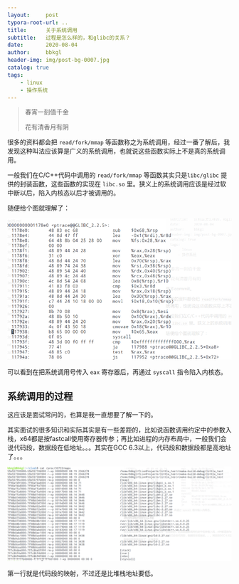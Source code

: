 ```yaml
---
layout:     post
typora-root-url: ..
title:      关于系统调用
subtitle:   过程是怎么样的，和glibc的关系？
date:       2020-08-04
author:     bbkgl
header-img: img/post-bg-0007.jpg
catalog: true
tags:
    - linux
    - 操作系统
---
```


> 春宵一刻值千金
>
> 花有清香月有阴

很多的资料都会把 `read/fork/mmap` 等函数称之为系统调用，经过一番了解后，我发现这种叫法应该算是广义的系统调用，也就说这些函数实际上不是真的系统调用。

一般我们在C/C++代码中调用的 `read/fork/mmap` 等函数其实只是`libc/glibc` 提供的封装函数，这些函数的实现在 `libc.so` 里。狭义上的系统调用应该是经过软中断以后，陷入内核态以后才被调用的。

随便给个图就理解了：

![1596555069410](/cloud_img/1596555069410.png)

可以看到在把系统调用号传入 `eax` 寄存器后，再通过 `syscall` 指令陷入内核态。

## 系统调用的过程

这应该是面试常问的，也算是我一直想要了解一下的。

其实面试的很多知识和实际其实是有一些差距的，比如说函数调用约定中的参数入栈，x64都是按fastcall使用寄存器传参；再比如进程的内存布局中，一般我们会说代码段，数据段在低地址。。。其实在GCC 6.3以上，代码段和数据段都是高地址了。。。

![1596638446158](/cloud_img/1596638446158.png)

第一行就是代码段的映射，不过还是比堆栈地址要低。
